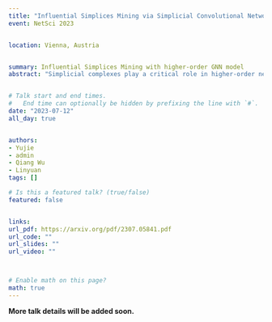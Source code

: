 ```yaml
---
title: "Influential Simplices Mining via Simplicial Convolutional Network"
event: NetSci 2023


location: Vienna, Austria


summary: Influential Simplices Mining with higher-order GNN model
abstract: "Simplicial complexes play a critical role in higher-order network analysis due to their heterogeneity, but identifying influential simplices remains elusive. This paper proposes the influential simplices mining neural network (ISMnet), which uses higher-order presentations and graph convolutional operators to identify vital simplices of arbitrary order. Empirical results demonstrate that ISMnet significantly outperforms existing methods in ranking nodes and 2-simplices, making it a potent tool in higher-order network analysis."


# Talk start and end times.
#   End time can optionally be hidden by prefixing the line with `#`.
date: "2023-07-12"
all_day: true


authors: 
- Yujie
- admin
- Qiang Wu
- Linyuan
tags: []

# Is this a featured talk? (true/false)
featured: false


links:
url_pdf: https://arxiv.org/pdf/2307.05841.pdf
url_code: ""
url_slides: ""
url_video: ""



# Enable math on this page?
math: true
---
```


**More talk details will be added soon.**
